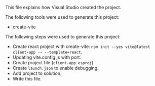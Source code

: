 This file explains how Visual Studio created the project.

The following tools were used to generate this project:
- create-vite

The following steps were used to generate this project:
- Create react project with create-vite: `npm init --yes vite@latest client-app -- --template=react`.
- Updating vite.config.js with port.
- Create project file (`client-app.esproj`).
- Create `launch.json` to enable debugging.
- Add project to solution.
- Write this file.
